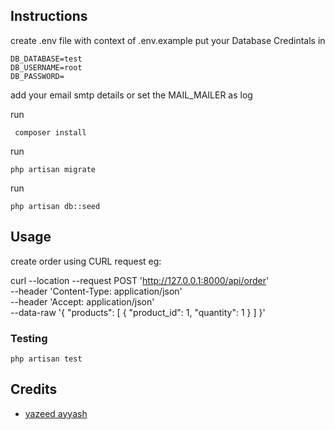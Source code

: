 ## Instructions

create .env file with context of .env.example
put your Database Credintals in

``` 
DB_DATABASE=test
DB_USERNAME=root
DB_PASSWORD=
```

add your email smtp details or set the MAIL_MAILER as log


run 
```
 composer install
  ``` 

  run
   ```
 php artisan migrate 
  ``` 
  run
   ```
 php artisan db::seed 
  ``` 
## Usage

create order using CURL request eg: 

curl --location --request POST 'http://127.0.0.1:8000/api/order' \
--header 'Content-Type: application/json' \
--header 'Accept: application/json' \
--data-raw '{
"products": [
{
"product_id": 1,
"quantity": 1
}
]
}'





### Testing

``` 
php artisan test 
```






## Credits

- [yazeed ayyash](https://github.com/yzedayyash)




